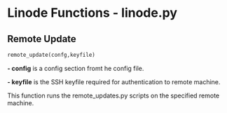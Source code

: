 # Linode Functions - linode.py
## Remote Update
```python
remote_update(confg,keyfile)
```
**- config** is a config section fromt he config file.

**- keyfile** is the SSH keyfile required for authentication to remote machine.

This function runs the remote_updates.py scripts on the specified remote machine.
